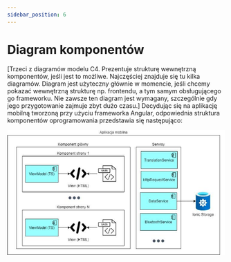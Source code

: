 ```yaml
---
sidebar_position: 6
---
```


# Diagram komponentów

[Trzeci z diagramów modelu C4. Prezentuje strukturę wewnętrzną komponentów, jeśli jest to możliwe. Najczęściej znajduje się tu kilka diagramów. Diagram jest użyteczny głównie w momencie, jeśli chcemy pokazać wewnętrzną strukturę np. frontendu, a tym samym obsługującego go frameworku. Nie zawsze ten diagram jest wymagany, szczególnie gdy jego przygotowanie zajmuje zbyt dużo czasu.]
Decydując się na aplikację mobilną tworzoną przy użyciu frameworka Angular, odpowiednia struktura komponentów oprogramowania przedstawia się następująco:

![diagramKomponentow](diagramKomponentow.png "diagramKomponentow")